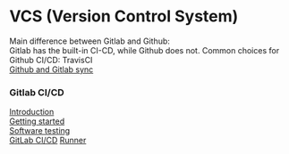# VCS (Version Control System)
Main difference between Gitlab and Github:  
Gitlab has the built-in CI-CD, while Github does not. Common choices for Github CI/CD: TravisCI  
[Github and Gitlab sync](https://dev.to/brunorobert/github-and-gitlab-sync-44mn)

### Gitlab CI/CD
[Introduction](https://www.atlassian.com/continuous-delivery/principles/continuous-integration-vs-delivery-vs-deployment)  
[Getting started](https://www.atlassian.com/continuous-delivery/continuous-integration/how-to-get-to-continuous-integration)  
[Software testing](https://www.atlassian.com/continuous-delivery/software-testing/types-of-software-testing)  
[GitLab CI/CD](https://docs.gitlab.com/ee/ci/)
[Runner](https://zhuanlan.zhihu.com/p/159201322)